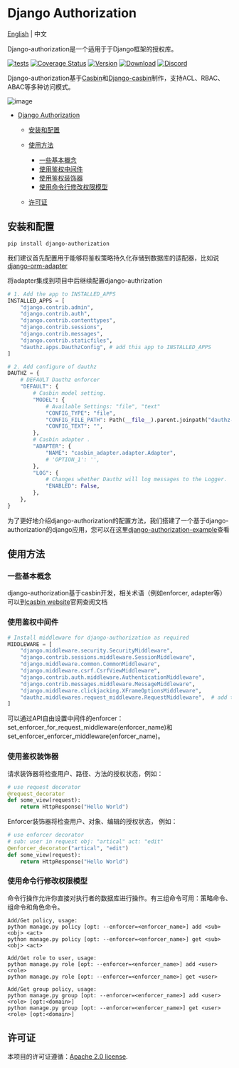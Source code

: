 # Django Authorization

[English](README.md) | 中文



Django-authorization是一个适用于于Django框架的授权库。

[![tests](https://github.com/pycasbin/django-authorization/actions/workflows/release.yml/badge.svg)](https://github.com/pycasbin/django-authorization/actions/workflows/release.yml) [![Coverage Status](https://coveralls.io/repos/github/pycasbin/django-authorization/badge.svg)](https://coveralls.io/github/pycasbin/django-authorization) [![Version](https://img.shields.io/pypi/v/django-authorization.svg)](https://pypi.org/project/django-authorization/) [![Download](https://img.shields.io/pypi/dm/django-authorization.svg)](https://pypi.org/project/django-authorization/) [![Discord](https://img.shields.io/discord/1022748306096537660?logo=discord&label=discord&color=5865F2)](https://discord.gg/S5UjpzGZjN)

Django-authorization基于[Casbin](https://github.com/casbin/pycasbin)和[Django-casbin](https://github.com/pycasbin/django-casbin)制作，支持ACL、RBAC、ABAC等多种访问模式。

![image](https://user-images.githubusercontent.com/75596353/188881538-a6a99cb1-c88b-4738-bf4f-452be4fb7c2d.png)

- [Django Authorization](#django-authorization)
  
  * [安装和配置](#安装和配置)
  
  * [使用方法](#使用方法)
    
    + [一些基本概念](#一些基本概念)
    + [使用鉴权中间件](#使用鉴权中间件)
    + [使用鉴权装饰器](#使用鉴权装饰器)
    + [使用命令行修改权限模型](#使用命令行修改权限模型)
    
  * [许可证](#许可证)
  
    

## 安装和配置

```
pip install django-authorization
```

我们建议首先配置用于能够将鉴权策略持久化存储到数据库的适配器，比如说[django-orm-adapter](https://github.com/pycasbin/django-orm-adapter)

将adapter集成到项目中后继续配置django-authrization

```python
# 1. Add the app to INSTALLED_APPS
INSTALLED_APPS = [
    "django.contrib.admin",
    "django.contrib.auth",
    "django.contrib.contenttypes",
    "django.contrib.sessions",
    "django.contrib.messages",
    "django.contrib.staticfiles",
    "dauthz.apps.DauthzConfig",	# add this app to INSTALLED_APPS
]

# 2. Add configure of dauthz
DAUTHZ = {
    # DEFAULT Dauthz enforcer
    "DEFAULT": {
        # Casbin model setting.
        "MODEL": {
            # Available Settings: "file", "text"
            "CONFIG_TYPE": "file",
            "CONFIG_FILE_PATH": Path(__file__).parent.joinpath("dauthz-model.conf"),
            "CONFIG_TEXT": "",
        },
        # Casbin adapter .
        "ADAPTER": {
            "NAME": "casbin_adapter.adapter.Adapter",
            # 'OPTION_1': '',
        },
        "LOG": {
            # Changes whether Dauthz will log messages to the Logger.
            "ENABLED": False,
        },
    },
}
```

为了更好地介绍django-authorization的配置方法，我们搭建了一个基于django-authorization的django应用，您可以在这里[django-authorization-example](https://github.com/pycasbin/django-authorization-example)查看

## 使用方法

### 一些基本概念

django-authorization基于casbin开发，相关术语（例如enforcer, adapter等）可以到[casbin website](https://casbin.org/)官网查阅文档

### 使用鉴权中间件

```python
# Install middleware for django-authorization as required
MIDDLEWARE = [
    "django.middleware.security.SecurityMiddleware",
    "django.contrib.sessions.middleware.SessionMiddleware",
    "django.middleware.common.CommonMiddleware",
    "django.middleware.csrf.CsrfViewMiddleware",
    "django.contrib.auth.middleware.AuthenticationMiddleware",
    "django.contrib.messages.middleware.MessageMiddleware",
    "django.middleware.clickjacking.XFrameOptionsMiddleware",
    "dauthz.middlewares.request_middleware.RequestMiddleware",	# add the middleware 
]
```

可以通过API自由设置中间件的enforcer：set_enforcer_for_request_middleware(enforcer_name)和set_enforcer_enforcer_middleware(enforcer_name)。

### 使用鉴权装饰器

请求装饰器将检查用户、路径、方法的授权状态，例如：

```python
# use request decorator
@request_decorator
def some_view(request):
    return HttpResponse("Hello World")
```

Enforcer装饰器将检查用户、对象、编辑的授权状态， 例如：

```python
# use enforcer decorator
# sub: user in request obj: "artical" act: "edit"
@enforcer_decorator("artical", "edit")
def some_view(request):
    return HttpResponse("Hello World")
```

### 使用命令行修改权限模型

命令行操作允许你直接对执行者的数据库进行操作。有三组命令可用：策略命令、组命令和角色命令。

```shell
Add/Get policy, usage: 
python manage.py policy [opt: --enforcer=<enforcer_name>] add <sub> <obj> <act>
python manage.py policy [opt: --enforcer=<enforcer_name>] get <sub> <obj> <act>

Add/Get role to user, usage: 
python manage.py role [opt: --enforcer=<enforcer_name>] add <user> <role>
python manage.py role [opt: --enforcer=<enforcer_name>] get <user>

Add/Get group policy, usage:
python manage.py group [opt: --enforcer=<enforcer_name>] add <user> <role> [opt:<domain>]
python manage.py group [opt: --enforcer=<enforcer_name>] get <user> <role> [opt:<domain>]
```

## 许可证

本项目的许可证遵循：[Apache 2.0 license](https://github.com/php-casbin/laravel-authz/blob/master/LICENSE).
